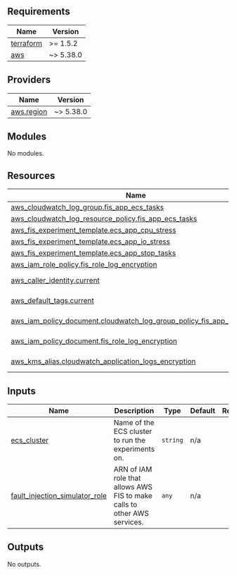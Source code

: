 <!-- BEGIN_TF_DOCS -->
## Requirements

| Name | Version |
|------|---------|
| <a name="requirement_terraform"></a> [terraform](#requirement\_terraform) | >= 1.5.2 |
| <a name="requirement_aws"></a> [aws](#requirement\_aws) | ~> 5.38.0 |

## Providers

| Name | Version |
|------|---------|
| <a name="provider_aws.region"></a> [aws.region](#provider\_aws.region) | ~> 5.38.0 |

## Modules

No modules.

## Resources

| Name | Type |
|------|------|
| [aws_cloudwatch_log_group.fis_app_ecs_tasks](https://registry.terraform.io/providers/hashicorp/aws/latest/docs/resources/cloudwatch_log_group) | resource |
| [aws_cloudwatch_log_resource_policy.fis_app_ecs_tasks](https://registry.terraform.io/providers/hashicorp/aws/latest/docs/resources/cloudwatch_log_resource_policy) | resource |
| [aws_fis_experiment_template.ecs_app_cpu_stress](https://registry.terraform.io/providers/hashicorp/aws/latest/docs/resources/fis_experiment_template) | resource |
| [aws_fis_experiment_template.ecs_app_io_stress](https://registry.terraform.io/providers/hashicorp/aws/latest/docs/resources/fis_experiment_template) | resource |
| [aws_fis_experiment_template.ecs_app_stop_tasks](https://registry.terraform.io/providers/hashicorp/aws/latest/docs/resources/fis_experiment_template) | resource |
| [aws_iam_role_policy.fis_role_log_encryption](https://registry.terraform.io/providers/hashicorp/aws/latest/docs/resources/iam_role_policy) | resource |
| [aws_caller_identity.current](https://registry.terraform.io/providers/hashicorp/aws/latest/docs/data-sources/caller_identity) | data source |
| [aws_default_tags.current](https://registry.terraform.io/providers/hashicorp/aws/latest/docs/data-sources/default_tags) | data source |
| [aws_iam_policy_document.cloudwatch_log_group_policy_fis_app_ecs_tasks](https://registry.terraform.io/providers/hashicorp/aws/latest/docs/data-sources/iam_policy_document) | data source |
| [aws_iam_policy_document.fis_role_log_encryption](https://registry.terraform.io/providers/hashicorp/aws/latest/docs/data-sources/iam_policy_document) | data source |
| [aws_kms_alias.cloudwatch_application_logs_encryption](https://registry.terraform.io/providers/hashicorp/aws/latest/docs/data-sources/kms_alias) | data source |

## Inputs

| Name | Description | Type | Default | Required |
|------|-------------|------|---------|:--------:|
| <a name="input_ecs_cluster"></a> [ecs\_cluster](#input\_ecs\_cluster) | Name of the ECS cluster to run the experiments on. | `string` | n/a | yes |
| <a name="input_fault_injection_simulator_role"></a> [fault\_injection\_simulator\_role](#input\_fault\_injection\_simulator\_role) | ARN of IAM role that allows AWS FIS to make calls to other AWS services. | `any` | n/a | yes |

## Outputs

No outputs.
<!-- END_TF_DOCS -->
